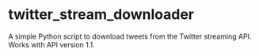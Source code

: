 twitter_stream_downloader
=========================

A simple Python script to download tweets from the Twitter streaming API. Works with API version 1.1.
